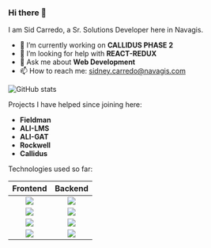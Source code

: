 ### Hi there 👋
I am Sid Carredo, a Sr. Solutions Developer here in Navagis.

- 🔭 I’m currently working on **CALLIDUS PHASE 2**
- 🤔 I’m looking for help with **REACT-REDUX**
- 💬 Ask me about **Web Development**
- 📫 How to reach me: sidney.carredo@navagis.com

![GitHub stats](https://github-readme-stats.vercel.app/api?username=navagis-sid&show_icons=true) 

Projects I have helped since joining here:
- **Fieldman**
- **ALI-LMS**
- **ALI-GAT**
- **Rockwell**
- **Callidus**

Technologies used so far:

|Frontend | Backend |
|:-------:|:-------:|
| <img src="https://cdn.freebiesupply.com/logos/thumbs/2x/angular-3-logo.png" /> | <img src="https://www.djangoproject.com/m/img/logos/django-logo-negative.png" /> | 
| <img src="https://www.import.io/wp-content/uploads/2017/10/React-logo.png" />      | <img src="https://repository-images.githubusercontent.com/203664833/cb492980-d0ad-11e9-8409-24df853c7078" />      |
| <img src="https://rekit.js.org/images/logo_text.png?raw=true" /> | <img src="https://www.univention.com/wp-content/uploads/2020/04/200416-rest-api-713x285.jpg" />      |
| <img src="https://www.clipartkey.com/mpngs/m/257-2576386_javascript-html-css-logo.png" /> | <img src="https://www.freepngimg.com/thumb/python_logo/5-2-python-logo-png-image.png" />
